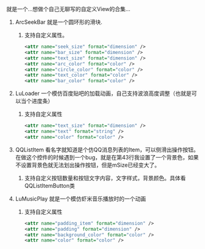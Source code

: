 就是一个...想做个自己无聊写的自定义View的合集...

1. ArcSeekBar 就是一个圆环形的滑块.
    1. 支持自定义属性。 
        ```xml
        <attr name="seek_size" format="dimension" />
        <attr name="bar_size" format="dimension" />
        <attr name="text_size" format="dimension" />
        <attr name="arc_color" format="color" />
        <attr name="circle_color" format="color" />
        <attr name="text_color" format="color" />
        <attr name="bar_color" format="color" />
        ```
2. LuLoader 一个模仿百度贴吧的加载动画，自己支持波浪高度调整（也就是可以当个进度条）
    1. 支持自定义属性
        ```xml
        <attr name="text_size" format="dimension" />
        <attr name="text" format="string" />
        <attr name="color" format="color" />
        ```
3. QQListItem 看名字就知道是个仿QQ消息列表的Item，可以侧滑出操作按钮。在做这个控件的时候遇到一个bug，就是在第43行我设置了一个背景色，如果不设置背景色就无法划出操作按钮，但是mSize已经变大了。
    1. 支持自定义按钮数量和按钮文字内容，文字样式，背景颜色。具体看QQListItemButton类
    
4. LuMusicPlay 就是一个模仿虾米音乐播放时的一个动画
    1. 支持自定义属性
        ```xml
        <attr name="padding_item" format="dimension" />
        <attr name="padding" format="dimension" />
        <attr name="background_color" format="color" />
        <attr name="color" format="color" />
        ```